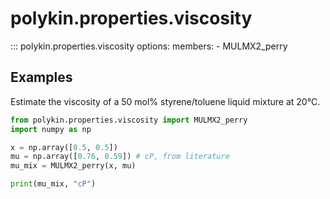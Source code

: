# polykin.properties.viscosity

::: polykin.properties.viscosity
    options:
        members:
            - MULMX2_perry

## Examples

Estimate the viscosity of a 50 mol% styrene/toluene liquid mixture at 20°C.

```python exec="on" source="console"
from polykin.properties.viscosity import MULMX2_perry
import numpy as np

x = np.array([0.5, 0.5])
mu = np.array([0.76, 0.59]) # cP, from literature
mu_mix = MULMX2_perry(x, mu)

print(mu_mix, "cP")
```
